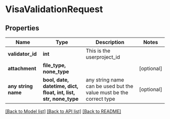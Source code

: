 # VisaValidationRequest


## Properties
Name | Type | Description | Notes
------------ | ------------- | ------------- | -------------
**validator_id** | **int** | This is the userproject_id | 
**attachment** | **file_type, none_type** |  | [optional] 
**any string name** | **bool, date, datetime, dict, float, int, list, str, none_type** | any string name can be used but the value must be the correct type | [optional]

[[Back to Model list]](../README.md#documentation-for-models) [[Back to API list]](../README.md#documentation-for-api-endpoints) [[Back to README]](../README.md)


